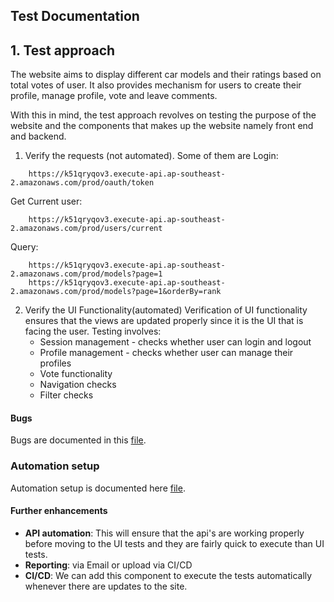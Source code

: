 ## Test Documentation

## 1. Test approach
The website aims to display different car models and their ratings based on total votes of user.
It also provides mechanism for users to create their profile, manage profile, vote and leave comments.

With this in mind, the test approach revolves on testing the  purpose of the website and the components that makes up the website namely front end and backend.

1. Verify the requests (not automated). Some of them are
   Login:
   
```buildoutcfg
    https://k51qryqov3.execute-api.ap-southeast-2.amazonaws.com/prod/oauth/token
```
   Get Current user:
```buildoutcfg
    https://k51qryqov3.execute-api.ap-southeast-2.amazonaws.com/prod/users/current
```
    
Query:
```buildoutcfg
    https://k51qryqov3.execute-api.ap-southeast-2.amazonaws.com/prod/models?page=1
    https://k51qryqov3.execute-api.ap-southeast-2.amazonaws.com/prod/models?page=1&orderBy=rank
```

2. Verify the UI Functionality(automated)
   Verification of UI functionality ensures that the views are updated properly since it is the UI that is facing the user.
   Testing involves:
    - Session management - checks whether user can login and logout
    - Profile management - checks whether user can manage their profiles
    - Vote functionality
    - Navigation checks
    - Filter checks

#### Bugs
Bugs are documented in this [file](https://github.com/letsautom8/westpacUITest/blob/main/Buggy%20Cars%20Rating%20Bugs.docx).

### Automation setup
Automation setup is documented here [file](sautom8/westpacUITest/blob/main/readme.md).

#### Further enhancements
- **API automation**: This will ensure that the api's are working properly before moving to the UI tests and they are fairly quick to execute than UI tests.
- **Reporting**: via Email or upload via CI/CD
- **CI/CD**: We can add this component to execute the tests automatically whenever there are updates to the site.


